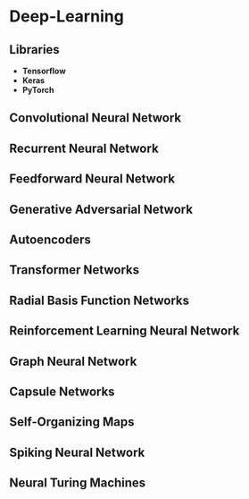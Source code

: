 # Deep-Learning

## Libraries

- **Tensorflow**
- **Keras**
- **PyTorch**

## Convolutional Neural Network
## Recurrent Neural Network
## Feedforward Neural Network
## Generative Adversarial Network 
## Autoencoders 
## Transformer Networks 
## Radial Basis Function Networks
## Reinforcement Learning Neural Network 
## Graph Neural Network 
## Capsule Networks 
## Self-Organizing Maps 
## Spiking Neural Network 
## Neural Turing Machines 

